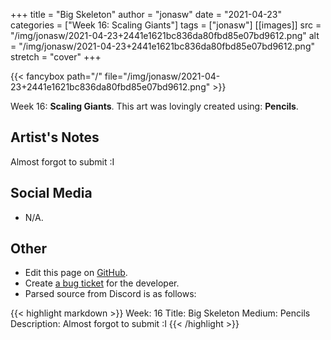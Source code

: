 +++
title =       "Big Skeleton"
author =      "jonasw"
date =        "2021-04-23"
categories =  ["Week 16: Scaling Giants"]
tags =        ["jonasw"]
[[images]]
                      src = "/img/jonasw/2021-04-23+2441e1621bc836da80fbd85e07bd9612.png"
                      alt = "/img/jonasw/2021-04-23+2441e1621bc836da80fbd85e07bd9612.png"
                      stretch = "cover"
+++


{{< fancybox path="/" file="/img/jonasw/2021-04-23+2441e1621bc836da80fbd85e07bd9612.png" >}}


Week 16: **Scaling Giants**. This art was lovingly created using: **Pencils**.

## Artist's Notes

Almost forgot to submit :I

## Social Media

- N/A.

## Other

- Edit this page on [GitHub](https://github.com/teaminkling/web-refresh/edit/main/blog/content/blog/jonasw-week-16-64e9.md).
- Create [a bug ticket](https://github.com/teaminkling/web-refresh/issues/new?assignees=&labels=bug&template=problem-report.md&title=) for the developer.
- Parsed source from Discord is as follows:

{{< highlight markdown >}}
Week: 16
Title: Big Skeleton
Medium: Pencils
Description: Almost forgot to submit :I
{{< /highlight >}}